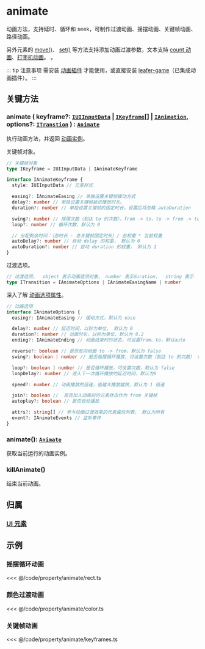 <script setup>
import Case from '/component/Case.vue'
</script>

# animate

动画方法，支持延时、循环和 seek，可制作过渡动画、摇摆动画、关键帧动画、路径动画。

另外元素的 [move()](/reference/UI/position.md#move-addx-number-ipointdata-addy-0-transition-itranstion)、 [ set()](/reference/UI/data.md#set-data-iuiinputdata-transition-itranstion) 等方法支持添加动画过渡参数，文本支持 [count 动画](/reference/display/Text.md#文本-count-动画)、[打字机动画](/reference/display/Text.md#打字机动画)。 。

::: tip 注意事项
需安装 [动画插件](/plugin/in/animate/index.md) 才能使用，或直接安装 [leafer-game](/guide/install/game/start.md)（已集成动画插件）。
:::

<case name="Animate" editor=false></case>

## 关键方法

### animate ( keyframe?: [`IUIInputData`](/api/interfaces/IUIInputData.md) | [`IKeyframe`](/api/modules.md#ikeyframe)[] | [`IAnimation`](/reference/UI/animation.md), options?: [`ITranstion`](/api/modules.md#itransition) ) : [`Animate`](/plugin/in/animate/index.md)

执行动画方法，并返回 [动画实例](/plugin/in/animate/index.md)。

关键帧对象。

```ts
// 关键帧对象
type IKeyframe = IUIInputData | IAnimateKeyframe

interface IAnimateKeyframe {
  style: IUIInputData // 元素样式

  easing?: IAnimateEasing // 单独设置关键帧缓动方式
  delay?: number // 单独设置关键帧延迟播放时长。
  duration?: number // 单独设置关键帧的固定时长，设置后将忽略 autoDuration

  swing?: number // 摇摆次数（到达 to 的次数），from -> to，to -> from -> to ... ，默认 0
  loop?: number // 循环次数，默认为 0

  // 分配剩余时间：（总时长 - 总关键帧固定时长）/ 总权重 * 当前权重
  autoDelay?: number // 自动 delay 的权重， 默认为 0
  autoDuration?: number // 自动 duration 的权重， 默认为 1
}
```

过渡选项。

```ts
// 过渡选项，  object 表示动画选项对象， number 表示duration，  string 表示  easing
type ITransition = IAnimateOptions | IAnimateEasingName | number
```

深入了解 [动画选项属性](/plugin/in/animate/index.md#动画选项属性)。

```ts
// 动画选项
interface IAnimateOptions {
  easing?: IAnimateEasing // 缓动方式，默认为 ease

  delay?: number // 延迟时间，以秒为单位， 默认为 0
  duration?: number // 动画时长，以秒为单位，默认为 0.2
  ending?: IAnimateEnding // 动画结束时的状态，可设置from、to，默认auto

  reverse?: boolean // 是否反向动画 to -> from，默认为 false
  swing?: boolean | number // 是否摇摆循环播放，可设置次数（到达 to 的次数） from -> to，to -> from -> to ... ，默认 false

  loop?: boolean | number // 是否循环播放，可设置次数，默认为 false
  loopDelay?: number // 进入下一次循环播放的延迟时间，默认为0

  speed?: number // 动画播放的倍速，值越大播放越快，默认为 1 倍速

  join?: boolean //  是否加入动画前的元素状态作为 from 关键帧
  autoplay?: boolean // 是否自动播放

  attrs?: string[] // 参与动画过渡效果的元素属性列表， 默认为所有
  event?: IAnimateEvents // 监听事件
}
```

### animate(): [`Animate`](/plugin/in/animate/index.md)

获取当前运行的动画实例。

### killAnimate()

结束当前动画。

## 归属

### [UI 元素](/reference/display/UI.md)

## 示例

<case name="Animate" editor=false></case>

### 摇摆循环动画

<<< @/code/property/animate/rect.ts

<case name="AnimateColor" editor=false></case>

### 颜色过渡动画

<<< @/code/property/animate/color.ts

<case name="AnimateFrames" editor=false></case>

### 关键帧动画

<<< @/code/property/animate/keyframes.ts
